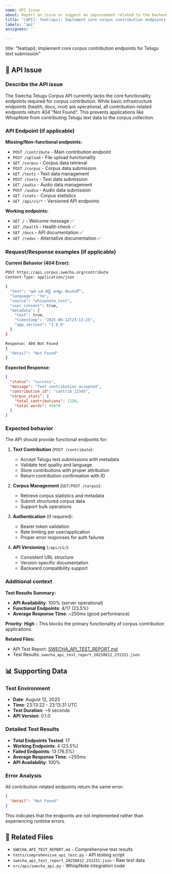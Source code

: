 ```yaml
---
name: API Issue
about: Report an issue or suggest an improvement related to the backend API endpoints.
title: "[API]: feat(api): Implement core corpus contribution endpoints for Telugu text submission"
labels: "api"
assignees: ''

---
```


title: "feat(api): Implement core corpus contribution endpoints for Telugu text submission"

## 🔌 API Issue

### Describe the API issue

The Swecha Telugu Corpus API currently lacks the core functionality endpoints required for corpus contribution. While basic infrastructure endpoints (health, docs, root) are operational, all contribution-related endpoints return 404 "Not Found". This prevents applications like WhispNote from contributing Telugu text data to the corpus collection.

### API Endpoint (if applicable)

**Missing/Non-functional endpoints:**
- `POST /contribute` - Main contribution endpoint
- `POST /upload` - File upload functionality
- `GET /corpus` - Corpus data retrieval
- `POST /corpus` - Corpus data submission
- `GET /texts` - Text data management
- `POST /texts` - Text data submission
- `GET /audio` - Audio data management
- `POST /audio` - Audio data submission
- `GET /stats` - Corpus statistics
- `GET /api/v1/*` - Versioned API endpoints

**Working endpoints:**
- `GET /` - Welcome message ✅
- `GET /health` - Health check ✅
- `GET /docs` - API documentation ✅
- `GET /redoc` - Alternative documentation ✅

### Request/Response examples (if applicable)

**Current Behavior (404 Error):**
```bash
POST https://api.corpus.swecha.org/contribute
Content-Type: application/json

{
  "text": "ఇది ఒక టెస్ట్ వాక్యం తెలుగులో",
  "language": "te",
  "source": "whispnote_test",
  "user_consent": true,
  "metadata": {
    "test": true,
    "timestamp": "2025-08-12T23:13:25",
    "app_version": "2.0.0"
  }
}

Response: 404 Not Found
{
  "detail": "Not Found"
}
```

**Expected Response:**
```json
{
  "status": "success",
  "message": "Text contribution accepted",
  "contribution_id": "contrib_12345",
  "corpus_stats": {
    "total_contributions": 1250,
    "total_words": 45670
  }
}
```

### Expected behavior

The API should provide functional endpoints for:

1. **Text Contribution** (`POST /contribute`):
   - Accept Telugu text submissions with metadata
   - Validate text quality and language
   - Store contributions with proper attribution
   - Return contribution confirmation with ID

2. **Corpus Management** (`GET/POST /corpus`):
   - Retrieve corpus statistics and metadata
   - Submit structured corpus data
   - Support bulk operations

3. **Authentication** (if required):
   - Bearer token validation
   - Rate limiting per user/application
   - Proper error responses for auth failures

4. **API Versioning** (`/api/v1/`):
   - Consistent URL structure
   - Version-specific documentation
   - Backward compatibility support

### Additional context

**Test Results Summary:**
- **API Availability**: 100% (server operational)
- **Functional Endpoints**: 4/17 (23.5%)
- **Average Response Time**: ~250ms (good performance)


**Priority**: **High** - This blocks the primary functionality of corpus contribution applications.

**Related Files:**
- API Test Report: [SWECHA_API_TEST_REPORT.md](https://code.swecha.org/soai2025/techleads/soai-techlead-hackathon/whispnote/-/blob/main/SWECHA_API_TEST_REPORT.md)
- Test Results: `swecha_api_test_report_20250812_231331.json`

## 📊 Supporting Data

### Test Environment
- **Date**: August 12, 2025
- **Time**: 23:13:22 - 23:13:31 UTC
- **Test Duration**: ~9 seconds
- **API Version**: 0.1.0

### Detailed Test Results
- **Total Endpoints Tested**: 17
- **Working Endpoints**: 4 (23.5%)
- **Failed Endpoints**: 13 (76.5%)
- **Average Response Time**: ~250ms
- **API Availability**: 100%

### Error Analysis
All contribution-related endpoints return the same error:
```json
{
  "detail": "Not Found"
}
```

This indicates that the endpoints are not implemented rather than experiencing runtime errors.

## 📁 Related Files

- `SWECHA_API_TEST_REPORT.md` - Comprehensive test results
- `tests/comprehensive_api_test.py` - API testing script
- `swecha_api_test_report_20250812_231331.json` - Raw test data
- `src/api/swecha_api.py` - WhispNote integration code
